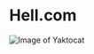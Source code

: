 # Hell.com



![Image of Yaktocat](https://vignette.wikia.nocookie.net/hell-girl/images/e/e5/Hell_Link.png/revision/latest?cb=20181007172200)

